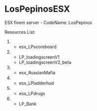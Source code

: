 # LosPepinosESX
ESX fivem server - CodeName: LosPepinos

Resources List:

1) - esx_LPscoreboard

2) - LP_loadingscreenV1
    - LP_loadingscreenV2_beta
    
3) - esx_RussianMafia

4) - esx_LPladderhud

5) - esx_LPdrugs

6) - LP_Bank
